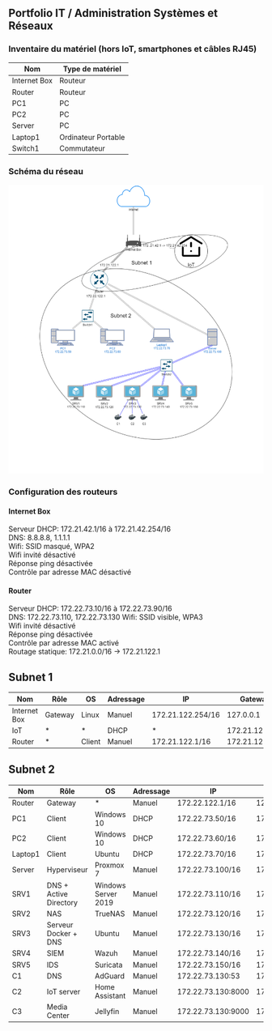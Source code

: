 ## Portfolio IT / Administration Systèmes et Réseaux

### Inventaire du matériel (hors IoT, smartphones et câbles RJ45)
|Nom	|Type de matériel	|
|---	|---	|
|Internet Box	|Routeur	|
|Router	|Routeur	|
|PC1	|PC	|
|PC2	|PC	|
|Server	|PC	|
|Laptop1	|Ordinateur Portable	|
|Switch1	|Commutateur	|

### Schéma du réseau
<img src="./Images/HomeLab_IT.png" width=800>

### Configuration des routeurs
#### Internet Box
Serveur DHCP: 172.21.42.1/16 à 172.21.42.254/16  
DNS: 8.8.8.8, 1.1.1.1  
Wifi: SSID masqué, WPA2  
Wifi invité désactivé  
Réponse ping désactivée  
Contrôle par adresse MAC désactivé  

#### Router
Serveur DHCP: 172.22.73.10/16 à 172.22.73.90/16  
DNS: 172.22.73.110, 172.22.73.130
Wifi: SSID visible, WPA3  
Wifi invité désactivé  
Réponse ping désactivée  
Contrôle par adresse MAC activé  
Routage statique: 172.21.0.0/16 -> 172.21.122.1

## Subnet 1
| Nom          | Rôle   | OS     | Adressage | IP                | Gateway        |
|--------------|---------|--------|-----------|-------------------|----------------|
| Internet Box | Gateway | Linux  | Manuel    | 172.21.122.254/16 | 127.0.0.1      |
| IoT          | *       | *      | DHCP      | *                 | 172.21.122.254 |
| Router       | *       | Client | Manuel    | 172.21.122.1/16   | 172.21.122.254 |

## Subnet 2
| Nom     | Rôle                  | OS                  | Adressage | IP                 | Gateway      |
|---------|------------------------|---------------------|-----------|--------------------|--------------|
| Router  | Gateway                | *                   | Manuel    | 172.22.122.1/16    | 127.0.0.1    |
| PC1     | Client                 | Windows 10          | DHCP      | 172.22.73.50/16    | 172.22.122.1 |
| PC2     | Client                 | Windows 10          | DHCP      | 172.22.73.60/16    | 172.22.122.1 |
| Laptop1 | Client                 | Ubuntu              | DHCP      | 172.22.73.70/16    | 172.22.122.1 |
| Server  | Hyperviseur            | Proxmox 7           | Manuel    | 172.22.73.100/16   | 172.22.122.1 |
| SRV1    | DNS + Active Directory | Windows Server 2019 | Manuel    | 172.22.73.110/16   | 172.22.122.1 |
| SRV2    | NAS                    | TrueNAS             | Manuel    | 172.22.73.120/16   | 172.22.122.1 |
| SRV3    | Serveur Docker + DNS   | Ubuntu              | Manuel    | 172.22.73.130/16   | 172.22.122.1 |
| SRV4    | SIEM                   | Wazuh               | Manuel    | 172.22.73.140/16   | 172.22.122.1 |
| SRV5    | IDS                    | Suricata            | Manuel    | 172.22.73.150/16   | 172.22.122.1 |
| C1      | DNS                    | AdGuard             | Manuel    | 172.22.73.130:53   | 172.22.122.1 |
| C2      | IoT server             | Home Assistant      | Manuel    | 172.22.73.130:8000 | 172.22.122.1 |
| C3      | Media Center           | Jellyfin            | Manuel    | 172.22.73.130:9000 | 172.22.122.1 |
